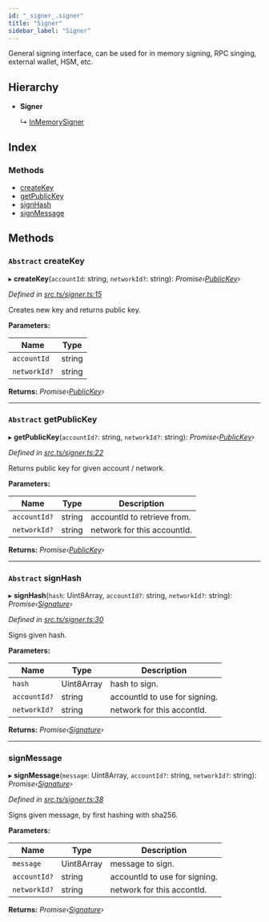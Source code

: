 ```yaml
---
id: "_signer_.signer"
title: "Signer"
sidebar_label: "Signer"
---
```


General signing interface, can be used for in memory signing, RPC singing, external wallet, HSM, etc.

## Hierarchy

* **Signer**

  ↳ [InMemorySigner](_signer_.inmemorysigner.md)

## Index

### Methods

* [createKey](_signer_.signer.md#abstract-createkey)
* [getPublicKey](_signer_.signer.md#abstract-getpublickey)
* [signHash](_signer_.signer.md#abstract-signhash)
* [signMessage](_signer_.signer.md#signmessage)

## Methods

### `Abstract` createKey

▸ **createKey**(`accountId`: string, `networkId?`: string): *Promise‹[PublicKey](_utils_key_pair_.publickey.md)›*

*Defined in [src.ts/signer.ts:15](https://github.com/nearprotocol/nearlib/blob/a71bd4f/src.ts/signer.ts#L15)*

Creates new key and returns public key.

**Parameters:**

Name | Type |
------ | ------ |
`accountId` | string |
`networkId?` | string |

**Returns:** *Promise‹[PublicKey](_utils_key_pair_.publickey.md)›*

___

### `Abstract` getPublicKey

▸ **getPublicKey**(`accountId?`: string, `networkId?`: string): *Promise‹[PublicKey](_utils_key_pair_.publickey.md)›*

*Defined in [src.ts/signer.ts:22](https://github.com/nearprotocol/nearlib/blob/a71bd4f/src.ts/signer.ts#L22)*

Returns public key for given account / network.

**Parameters:**

Name | Type | Description |
------ | ------ | ------ |
`accountId?` | string | accountId to retrieve from. |
`networkId?` | string | network for this accountId.  |

**Returns:** *Promise‹[PublicKey](_utils_key_pair_.publickey.md)›*

___

### `Abstract` signHash

▸ **signHash**(`hash`: Uint8Array, `accountId?`: string, `networkId?`: string): *Promise‹[Signature](../interfaces/_utils_key_pair_.signature.md)›*

*Defined in [src.ts/signer.ts:30](https://github.com/nearprotocol/nearlib/blob/a71bd4f/src.ts/signer.ts#L30)*

Signs given hash.

**Parameters:**

Name | Type | Description |
------ | ------ | ------ |
`hash` | Uint8Array | hash to sign. |
`accountId?` | string | accountId to use for signing. |
`networkId?` | string | network for this accontId.  |

**Returns:** *Promise‹[Signature](../interfaces/_utils_key_pair_.signature.md)›*

___

###  signMessage

▸ **signMessage**(`message`: Uint8Array, `accountId?`: string, `networkId?`: string): *Promise‹[Signature](../interfaces/_utils_key_pair_.signature.md)›*

*Defined in [src.ts/signer.ts:38](https://github.com/nearprotocol/nearlib/blob/a71bd4f/src.ts/signer.ts#L38)*

Signs given message, by first hashing with sha256.

**Parameters:**

Name | Type | Description |
------ | ------ | ------ |
`message` | Uint8Array | message to sign. |
`accountId?` | string | accountId to use for signing. |
`networkId?` | string | network for this accontId.  |

**Returns:** *Promise‹[Signature](../interfaces/_utils_key_pair_.signature.md)›*
